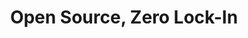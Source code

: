 ---
title: 'Open Source, Zero Lock-In'
description: 'Being an open-source programming language, Ballerina offers the flexibility to view, modify, and run code in any environment, thus enabling seamless migration of integration code across platforms without the need for re-implementation.<br/><br/>Why get stuck with lock-in integration platforms?.'
image: 'images/screenshots-collage-final-image-transparent-v5.png'
---